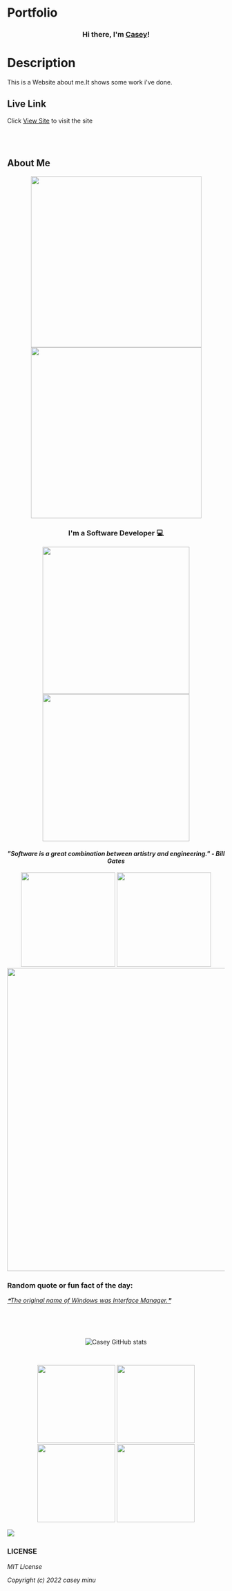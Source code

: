 # Portfolio
<h3 align="center">
Hi there, I'm <a href="https://kauer3.github.io/" target="_blank" rel="noreferrer">Casey</a>! 

# Description  
This is a Website about me.It shows some work i've done. 
##  Live Link  
 Click [View Site](https://Cassie003.github.io/Portfolio)  to visit the site

<br>
<br>
<h2> About Me </h2>

</h3>
<p align="center">
  <img src="https://capsule-render.vercel.app/api?type=slice&color=gradient&customColorList=10&height=16" width="395">
  <img src="https://capsule-render.vercel.app/api?type=slice&color=gradient&customColorList=10&height=16&reversal=true" width="395">
</p>

<h3 align="center">
I'm a Software Developer 💻
</h3>
<p align="center">
</h3>
<p align="center">
  <img src="https://capsule-render.vercel.app/api?type=slice&color=gradient&customColorList=10&height=12" width="340">
  <img src="https://capsule-render.vercel.app/api?type=slice&color=gradient&customColorList=10&height=12&reversal=true" width="340">
</p>
<h4 align="center"><i>"Software is a great combination between artistry and engineering." - Bill Gates</i></h4>
<p align="center">
  <img src="https://capsule-render.vercel.app/api?type=slice&color=gradient&customColorList=10&height=8" width="218">
  <img src="https://capsule-render.vercel.app/api?type=slice&color=gradient&customColorList=10&height=8&reversal=true" width="218">
  <img src="https://capsule-render.vercel.app/api?type=rect&color=gradient&height=1" width="700">
</p>
<h3 align="left">Random quote or fun fact of the day:</h3>
<p>
  <a align="left" href='https://github.com/marketplace/actions/quote-readme'>
  <!--STARTS_HERE_QUOTE_README-->
<i>❝The original name of Windows was Interface Manager.❞</i>
<!--ENDS_HERE_QUOTE_README-->
  </a>
</p>
<br>
<br>
<br>
<p align="center">
  <img src="https://github-readme-stats-kauer3.vercel.app/api?username=Cassie003&count_private=true&hide_border=true&show_icons=true&theme=radical" alt="Casey GitHub stats">
</p>
<br>
<p align="center">
  <img src="https://capsule-render.vercel.app/api?type=shark&color=gradient&customColorList=10&height=50" width="180">
  <img src="https://capsule-render.vercel.app/api?type=shark&color=gradient&customColorList=10&height=50&reversal=true" width="180">
  <img src="https://capsule-render.vercel.app/api?type=shark&color=gradient&customColorList=10&height=50" width="180">
  <img src="https://capsule-render.vercel.app/api?type=shark&color=gradient&customColorList=10&height=50&reversal=true" width="180">
</p>

<a href="https://readme-stats-cfgj2cxdy.vercel.app/api?username=Cassie003&count_private=true&show_icons=true&theme=cobalt">
  <img  align="left" src = "https://github-readme-streak-stats.herokuapp.com/?user=Cassie003&">
</a>
<br>
<h3 align="left">LICENSE</h3>
<i>MIT License</i>

<i>Copyright (c) 2022 casey minu</i>



